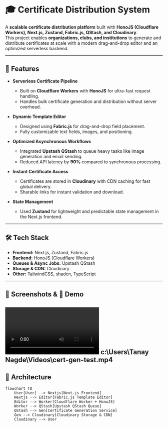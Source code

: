 # 🎓 Certificate Distribution System

A **scalable certificate distribution platform** built with **HonoJS (Cloudflare Workers), Next.js, Zustand, Fabric.js, QStash, and Cloudinary**.  
This project enables **organizations, clubs, and institutions** to generate and distribute certificates at scale with a modern drag-and-drop editor and an optimized serverless backend.

---

## 🚀 Features

- **Serverless Certificate Pipeline**  
  - Built on **Cloudflare Workers** with **HonoJS** for ultra-fast request handling.  
  - Handles bulk certificate generation and distribution without server overhead.  

- **Dynamic Template Editor**  
  - Designed using **Fabric.js** for drag-and-drop field placement.  
  - Fully customizable text fields, images, and positioning.  

- **Optimized Asynchronous Workflows**  
  - Integrated **Upstash QStash** to queue heavy tasks like image generation and email sending.  
  - Reduced API latency by **90%** compared to synchronous processing.  

- **Instant Certificate Access**  
  - Certificates are stored in **Cloudinary** with CDN caching for fast global delivery.  
  - Sharable links for instant validation and download.  

- **State Management**  
  - Used **Zustand** for lightweight and predictable state management in the Next.js frontend.  

---

## 🛠️ Tech Stack

- **Frontend:** Next.js, Zustand, Fabric.js  
- **Backend:** HonoJS (Cloudflare Workers)  
- **Queues & Async Jobs:** Upstash QStash  
- **Storage & CDN:** Cloudinary  
- **Other:** TailwindCSS, shadcn, TypeScript  

---

## 📸 Screenshots & 🎥 Demo

<video controls src="Recording 2025-08-24 233134.mp4" title="Title"></video>
c:\Users\Tanay Nagde\Videos\cert-gen-test.mp4
---

## 🧩 Architecture

```mermaid
flowchart TD
    User[User] --> Nextjs[Next.js Frontend]
    Nextjs --> Editor[Fabric.js Template Editor]
    Editor --> Worker[Cloudflare Worker + HonoJS]
    Worker --> QStash[Upstash QStash Queue]
    QStash --> Gen[Certificate Generation Service]
    Gen --> Cloudinary[Cloudinary Storage & CDN]
    Cloudinary --> User

